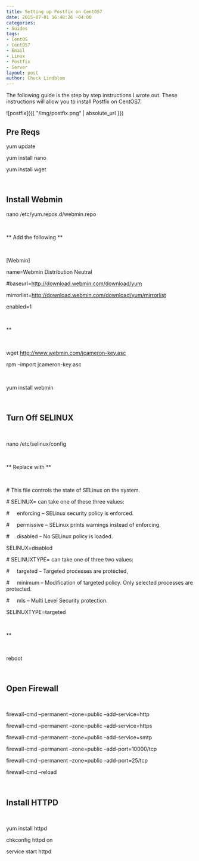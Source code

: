 ```yaml
---
title: Setting up Postfix on CentOS7
date: 2015-07-01 16:48:26 -04:00
categories:
- Guides
tags:
- CentOS
- CentOS7
- Email
- Linux
- Postfix
- Server
layout: post
author: Chuck Lindblom
---
```


The following guide is the step by step instructions I wrote out. These instructions will allow you to install Postfix on CentOS7.

![postfix]({{ "/img/postfix.png" | absolute_url }})

## **Pre Reqs**

yum update

yum install nano

yum install wget

&nbsp;

## **Install Webmin**

nano /etc/yum.repos.d/webmin.repo

&nbsp;

\*\* Add the following \*\*

&nbsp;

[Webmin]

name=Webmin Distribution Neutral

#baseurl=http://download.webmin.com/download/yum

mirrorlist=http://download.webmin.com/download/yum/mirrorlist

enabled=1

&nbsp;

**

&nbsp;

wget http://www.webmin.com/jcameron-key.asc

rpm &#8211;import jcameron-key.asc

&nbsp;

yum install webmin

&nbsp;

## **Turn Off SELINUX**

&nbsp;

nano /etc/selinux/config

&nbsp;

\*\* Replace with \*\*

&nbsp;

\# This file controls the state of SELinux on the system.

\# SELINUX= can take one of these three values:

\#     enforcing &#8211; SELinux security policy is enforced.

\#     permissive &#8211; SELinux prints warnings instead of enforcing.

\#     disabled &#8211; No SELinux policy is loaded.

SELINUX=disabled

\# SELINUXTYPE= can take one of three two values:

\#     targeted &#8211; Targeted processes are protected,

\#     minimum &#8211; Modification of targeted policy. Only selected processes are protected.

\#     mls &#8211; Multi Level Security protection.

SELINUXTYPE=targeted

&nbsp;

**

&nbsp;

reboot

&nbsp;

## **Open Firewall**

&nbsp;

firewall-cmd &#8211;permanent &#8211;zone=public &#8211;add-service=http

firewall-cmd &#8211;permanent &#8211;zone=public &#8211;add-service=https

firewall-cmd &#8211;permanent &#8211;zone=public &#8211;add-service=smtp

firewall-cmd &#8211;permanent &#8211;zone=public &#8211;add-port=10000/tcp

firewall-cmd &#8211;permanent &#8211;zone=public &#8211;add-port=25/tcp

firewall-cmd &#8211;reload

&nbsp;

## **Install HTTPD**

&nbsp;

yum install httpd

chkconfig httpd on

service start httpd